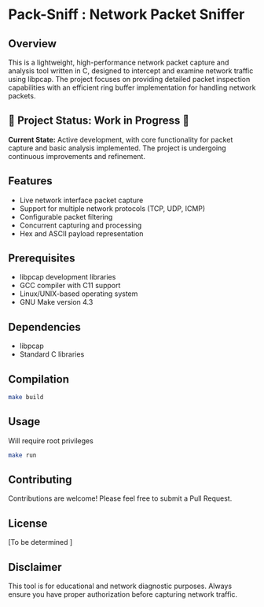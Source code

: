 # Pack-Sniff : Network Packet Sniffer

## Overview

This is a lightweight, high-performance network packet capture and analysis tool written in C, designed to intercept and examine network traffic using libpcap. The project focuses on providing detailed packet inspection capabilities with an efficient ring buffer implementation for handling network packets.

## 🚧 Project Status: Work in Progress 🚧

**Current State:** Active development, with core functionality for packet capture and basic analysis implemented. The project is undergoing continuous improvements and refinement.

## Features

- Live network interface packet capture
- Support for multiple network protocols (TCP, UDP, ICMP)
- Configurable packet filtering
- Concurrent capturing and processing 
- Hex and ASCII payload representation

## Prerequisites

- libpcap development libraries
- GCC compiler with C11 support
- Linux/UNIX-based operating system
- GNU Make version 4.3  

## Dependencies

- libpcap
- Standard C libraries

## Compilation

```bash
make build 
```

## Usage
Will require root privileges 

```bash
make run 
```
## Contributing

Contributions are welcome! Please feel free to submit a Pull Request.

## License

[To be determined ]

## Disclaimer

This tool is for educational and network diagnostic purposes. Always ensure you have proper authorization before capturing network traffic.
